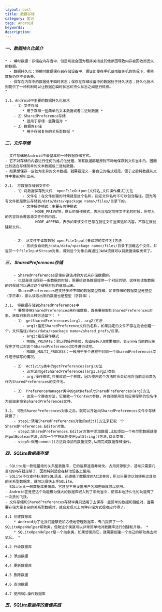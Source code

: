 ```yaml
---
layout: post
title: 数据存储
category: 笔记
tags: Android
keywords: 
description: 
---
```


##### 一、数据持久化简介
    * - 瞬时数据：存储在内存当中，但是可能会因为程序关闭或其他原因导致内存被回收而丢失的数据。
      - 数据持久化：将瞬时数据保存到存储设备中，保证即使在手机或电脑关机的情况下，哪些数据仍然不会丢失。
      - 保存在内存中的数据处于瞬时状态；保存在存储设备中的数据处于持久状态；持久化技术则提供了一种机制可以让数据在瞬时状态和持久状态之间进行转换。
    *  

    1.1、Android中主要的数据持久化技术
        - 1）文件存储
            * 用于存储一些简单的文本数据或者二进制数据 *
        - 2）SharedPreference存储
            * 适用于存储一些键值对 *
        - 3）数据库存储
            * 用于存储复杂的关系型数据 *

##### 二、文件存储
    - 文件存储是Android中最基本的一种数据存储方式。
    - 它不对存储的内容进行任何的格式化处理，所有数据都是原封不动地保存到文件当中的，因而比较适合存储简单的文本数据或二进制数据。
    - 如果想保存一些较为复杂的文本数据，就需要定义一套自己的格式规范，便于之后将数据从文件中重新解析出来。

    2.1、 将数据存储到文件中
        - 1）将数据保存到文件  openFileOutput(文件名,文件操作模式)方法
            - 文件名：在文件创建的时候就是这个名称，指定文件名时不可以包含路径。因为所有文件都是默认存储到/data/data/<package name>/files/目录下的。
            - 文件操作模式：主要有两种模式 
                - MODE_PRIVATE，默认的操作模式，表示当指定同样文件名的时候，所写入的内容将会覆盖源文件中的内容。
                - MODE_APPEND，表示如果该文件已存在就往文件里面追加内容，不存在就创建新文件。


        - 2） 从文件中读取数据 openFileInput(要读取的文件名)方法
            - 系统会自动到/data/data/<package name>/files/目录下加载这个文件，并返回一个FileInputStream对象，得到这个对象后再通过JAVA流就可以将数据读取出来了。

##### 三、 SharedPreferences存储
        - SharedPreferences是使用键值对的方式来存储数据的。
        - 也就是说当保存一条数据的时候，需要给这条数据提供一个对应的键，这样在读取数据的时候就可以通过这个键把对应的值取出来。
        - SharedPreferences还支持多种不同的数据类型存储，如果存储的数据类型是整型（字符串），那么读取出来的数据也是整型（字符串）；

    3.1、 将数据存储到SharedPreferences中
        * 要想使用SharedPreferences来存储数据，首先要获取到SharedPreferences对象，获取对象的三种方法如下： *
        - 1） getSharedPreferences(arg1, arg2)方法
            - arg1:指定SharedPreference文件的名称，如果指定的文件不存在则会创建一个，文件路径/data/data/<package name>/shared_prefs/目录。
            - arg2:指定操作模式 
            - MODE_PRIVATE：默认的操作模式，和直接传入0效果相同，表示只有当前的应用程序才可以对这个SharedPreferenced文件进行读写。
            - MODE_MULTI_PROCESS：一般用于多个进程中对同一个SharedPreferences文件进行读写的情况。

        - 2） Activity类中的getPreferences(arg)方法
            - 该方法同getSharedPreferences(arg1,arg2)类似
            - arg:操作模式,只接收这一个参数，因为使用这个方法时会自动地将当前活动类名作为SharedPreferences的文件名。

        - 3） PreferenceManager类中的getDefaultSharedPreferences(arg)方法
            - 这是一个静态方法，它接收一个Context参数，并自动使用当前应用程序的包名作为前缀来命名SharedPreferences文件。

    3.2、 得到SharedPreferences对象之后，就可以开始向SharedPreferences文件中存储数据了：
        - step1:调用SharedPreferences对象的edit()方法来获取一个SharedPreferences.Editor对象。
        - step2:SharedPreferences.Editor对象中添加数据,比如添加一个布尔型数据就使用putBoolean方法,添加一个字符串则使用putString()方法,以此类推.
        - step3:调用commit()方法将添加的数据提交,从而完成数据存储操作。


##### 四、SQLite数据库存储
    - SQLite是一款轻量级的关系型数据库，它的运算速度非常快，占用资源很少，通常只需要几百K的内存就足够了，因而特别适合在移动设备上使用。
    - SQLite不仅支持标准的SQL语法，还遵循了数据库的ACID事务，所以只要你以前使用过其他的关系型数据库，就可以很快上手SQLite。
    - SQLite比一般数据库要简单，它甚至不用设置用户名和密码就可以使用。
    - Android正是把这个功能极为强大的数据库嵌入到了系统当中，使得本地持久化的功能有了一次质的飞跃。
    - 文件存储和SharedPreferences存储毕竟只适用于去保存一些简单的数据和键值对，当需要存储大量复杂的关系型数据时，就会发现以上两种存储方式很难应付得了。

    4.1 创建数据库
        * Android为了让我们能够更加方便地管理数据库，专门提供了一个SQLiteOpenHelper帮助类，借助这个类就可以非常简单地对数据库进行创建和升级。 *
        * SQLiteOpenHelper是一个抽象类，如果想使用它，就需要创建一个自己的帮助类去继承它。 *
    
    4.2 升级数据库

    4.3 添加数据

    4.4 更新数据库

    4.5 删除数据

    4.6 查询数据

    4.7 使用SQL操作数据库

##### 五、SQLite数据库的最佳实践











